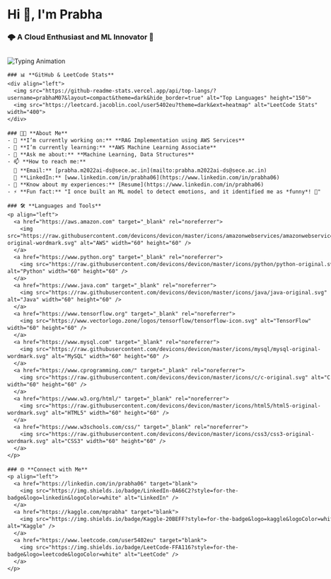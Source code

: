 <h1 align="left">Hi 👋, I'm Prabha</h1>
<h3 align="left">🌩️ A Cloud Enthusiast and ML Innovator 🚀</h3>

<div style="display: flex; align-items: center; justify-content: space-between;">
  <div>
    <p align="left">
      <img src="https://readme-typing-svg.herokuapp.com?font=Fira+Code&size=24&pause=1000&color=E6E6FA,87CEEB,90EE90,B0B0B0&center=true&vCenter=true&width=500&lines=Machine+Learning+Engineer;Cloud+Computing+Explorer;Always+learning+and+growing!" alt="Typing Animation">
    </p>
    
    ### 📊 **GitHub & LeetCode Stats**
    <div align="left">
      <img src="https://github-readme-stats.vercel.app/api/top-langs/?username=prabhaM07&layout=compact&theme=dark&hide_border=true" alt="Top Languages" height="150">
      <img src="https://leetcard.jacoblin.cool/user5402eu?theme=dark&ext=heatmap" alt="LeetCode Stats" width="400">
    </div>
    
    ### 👩‍💻 **About Me**
    - 🔭 **I’m currently working on:** **RAG Implementation using AWS Services**
    - 🌱 **I’m currently learning:** **AWS Machine Learning Associate**
    - 💬 **Ask me about:** **Machine Learning, Data Structures**
    - 📫 **How to reach me:**  
      📧 **Email:** [prabha.m2022ai-ds@sece.ac.in](mailto:prabha.m2022ai-ds@sece.ac.in)  
      🔗 **LinkedIn:** [www.linkedin.com/in/prabha06](https://www.linkedin.com/in/prabha06)
    - 📄 **Know about my experiences:** [Resume](https://www.linkedin.com/in/prabha06)
    - ⚡ **Fun fact:** "I once built an ML model to detect emotions, and it identified me as *funny*! 🤖"
    
    ### 🛠️ **Languages and Tools**
    <p align="left">
      <a href="https://aws.amazon.com" target="_blank" rel="noreferrer">
        <img src="https://raw.githubusercontent.com/devicons/devicon/master/icons/amazonwebservices/amazonwebservices-original-wordmark.svg" alt="AWS" width="60" height="60" />
      </a>
      <a href="https://www.python.org" target="_blank" rel="noreferrer">
        <img src="https://raw.githubusercontent.com/devicons/devicon/master/icons/python/python-original.svg" alt="Python" width="60" height="60" />
      </a>
      <a href="https://www.java.com" target="_blank" rel="noreferrer">
        <img src="https://raw.githubusercontent.com/devicons/devicon/master/icons/java/java-original.svg" alt="Java" width="60" height="60" />
      </a>
      <a href="https://www.tensorflow.org" target="_blank" rel="noreferrer">
        <img src="https://www.vectorlogo.zone/logos/tensorflow/tensorflow-icon.svg" alt="TensorFlow" width="60" height="60" />
      </a>
      <a href="https://www.mysql.com" target="_blank" rel="noreferrer">
        <img src="https://raw.githubusercontent.com/devicons/devicon/master/icons/mysql/mysql-original-wordmark.svg" alt="MySQL" width="60" height="60" />
      </a>
      <a href="https://www.cprogramming.com/" target="_blank" rel="noreferrer">
        <img src="https://raw.githubusercontent.com/devicons/devicon/master/icons/c/c-original.svg" alt="C" width="60" height="60" />
      </a>
      <a href="https://www.w3.org/html/" target="_blank" rel="noreferrer">
        <img src="https://raw.githubusercontent.com/devicons/devicon/master/icons/html5/html5-original-wordmark.svg" alt="HTML5" width="60" height="60" />
      </a>
      <a href="https://www.w3schools.com/css/" target="_blank" rel="noreferrer">
        <img src="https://raw.githubusercontent.com/devicons/devicon/master/icons/css3/css3-original-wordmark.svg" alt="CSS3" width="60" height="60" />
      </a>
    </p>

    ### 🌐 **Connect with Me**
    <p align="left">
      <a href="https://linkedin.com/in/prabha06" target="blank">
        <img src="https://img.shields.io/badge/LinkedIn-0A66C2?style=for-the-badge&logo=linkedin&logoColor=white" alt="LinkedIn" />
      </a>
      <a href="https://kaggle.com/mprabha" target="blank">
        <img src="https://img.shields.io/badge/Kaggle-20BEFF?style=for-the-badge&logo=kaggle&logoColor=white" alt="Kaggle" />
      </a>
      <a href="https://www.leetcode.com/user5402eu" target="blank">
        <img src="https://img.shields.io/badge/LeetCode-FFA116?style=for-the-badge&logo=leetcode&logoColor=white" alt="LeetCode" />
      </a>
    </p>
  </div>

  <!-- Right side with animation -->
  <div align="right">
    <img src="https://media.giphy.com/media/qgQUggAC3Pfv687qPC/giphy.gif" alt="Coding Animation" width="300" height="200">
  </div>
</div>
